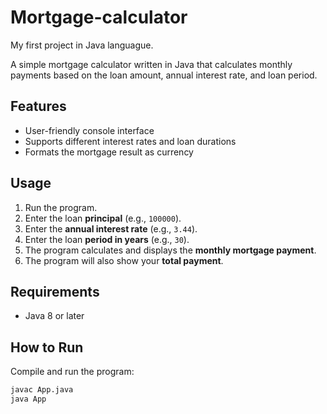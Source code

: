 # Mortgage-calculator
My first project in Java languague.

A simple mortgage calculator written in Java that calculates monthly payments based on the loan amount, annual interest rate, and loan period.

## Features
- User-friendly console interface
- Supports different interest rates and loan durations
- Formats the mortgage result as currency

## Usage
1. Run the program.
2. Enter the loan **principal** (e.g., `100000`).
3. Enter the **annual interest rate** (e.g., `3.44`).
4. Enter the loan **period in years** (e.g., `30`).
5. The program calculates and displays the **monthly mortgage payment**.
6. The program will also show your **total payment**.

## Requirements
- Java 8 or later

## How to Run
Compile and run the program:
```sh
javac App.java  
java App  

